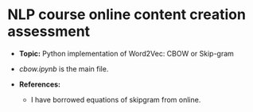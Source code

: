 # NLP course online content creation assessment 
* **Topic:** Python implementation of Word2Vec: CBOW or Skip-gram <br/>
* *cbow.ipynb* is the main file. <br/>

* **References:** <br/>
  * I have borrowed equations of skipgram from online.
